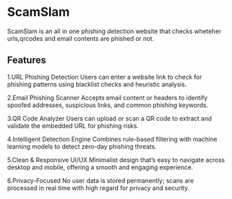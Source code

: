 # ScamSlam

ScamSlam is an all in one phishing detection website that checks wheteher urls,qrcodes and email contents are phished or not.

## Features
1.URL Phishing Detection
Users can enter a website link to check for phishing patterns using blacklist checks and heuristic analysis.

2.Email Phishing Scanner
Accepts email content or headers to identify spoofed addresses, suspicious links, and common phishing keywords.

3.QR Code Analyzer
Users can upload or scan a QR code to extract and validate the embedded URL for phishing risks.

4.Intelligent Detection Engine
Combines rule-based filtering with machine learning models to detect zero-day phishing threats.

5.Clean & Responsive UI/UX
Minimalist design that’s easy to navigate across desktop and mobile, offering a smooth and engaging experience.

6.Privacy-Focused
No user data is stored permanently; scans are processed in real time with high regard for privacy and security.
